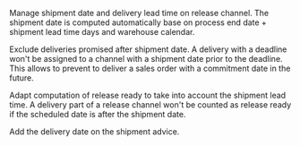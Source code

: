 Manage shipment date and delivery lead time on release channel. The
shipment date is computed automatically base on process end date +
shipment lead time days and warehouse calendar.

Exclude deliveries promised after shipment date. A delivery with a
deadline won't be assigned to a channel with a shipment date prior to
the deadline. This allows to prevent to deliver a sales order with a
commitment date in the future.

Adapt computation of release ready to take into account the shipment
lead time. A delivery part of a release channel won't be counted as
release ready if the scheduled date is after the shipment date.

Add the delivery date on the shipment advice.
